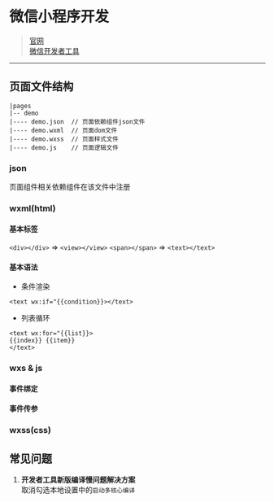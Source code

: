 # 微信小程序开发
> [官网](https://developers.weixin.qq.com/miniprogram/dev/component/button.html)  
> [微信开发者工具](https://developers.weixin.qq.com/miniprogram/dev/devtools/download.html)
---

## 页面文件结构
```text
|pages
|-- demo
|---- demo.json  // 页面依赖组件json文件
|---- demo.wxml  // 页面dom文件
|---- demo.wxss  // 页面样式文件
|---- demo.js    // 页面逻辑文件
```

### json
页面组件相关依赖组件在该文件中注册

### wxml(html)

#### 基本标签

`<div></div>` => `<view></view>`
`<span></span>` => `<text></text>`

#### 基本语法

+ 条件渲染

```text
<text wx:if="{{condition}}></text>
```

+ 列表循环

```text
<text wx:for="{{list}}>
{{index}} {{item}}
</text>
```

### wxs & js

#### 事件绑定

#### 事件传参

### wxss(css)


## 常见问题
1. **开发者工具新版编译慢问题解决方案**  
取消勾选本地设置中的`启动多核心编译`
